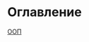 Оглавление
========================
[ООП](https://github.com/susaasus1/java-web-interview/edit/main/OOP.md "ООП")
